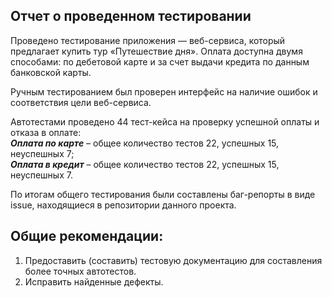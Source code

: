 ## Отчет о проведенном тестировании

Проведено тестирование приложения — веб-сервиса, который предлагает купить тур «Путешествие дня». Оплата доступна двумя способами: по дебетовой карте и за счет выдачи кредита по данным банковской карты.  

Ручным тестированием был проверен интерфейс на наличие ошибок и соответствия цели веб-сервиса.

Автотестами проведено 44 тест-кейса на проверку успешной оплаты и отказа в оплате:  
***Оплата по карте*** – общее количество тестов 22, успешных 15, неуспешных 7;  
***Оплата в кредит*** – общее количество тестов 22, успешных 15, неуспешных 7.  

По итогам общего тестирования были составлены баг-репорты в виде issue, находящиеся в репозитории данного проекта.

## Общие рекомендации:
1.	Предоставить (составить) тестовую документацию для составления более точных автотестов.
2.	Исправить найденные дефекты.
